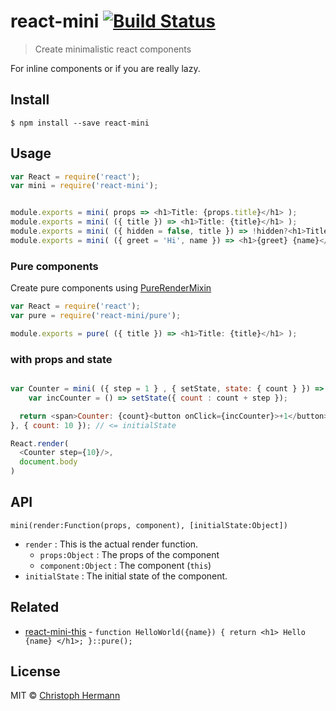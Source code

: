 # react-mini [![Build Status](https://travis-ci.org/stoeffel/react-mini.svg?branch=master)](https://travis-ci.org/stoeffel/react-mini)

> Create minimalistic react components

For inline components or if you are really lazy.

## Install

```
$ npm install --save react-mini
```


## Usage

```js
var React = require('react');
var mini = require('react-mini');


module.exports = mini( props => <h1>Title: {props.title}</h1> );
module.exports = mini( ({ title }) => <h1>Title: {title}</h1> );
module.exports = mini( ({ hidden = false, title }) => !hidden?<h1>Title: {title}</h1>:null );
module.exports = mini( ({ greet = 'Hi', name }) => <h1>{greet} {name}</h1> );
```

### Pure components

Create pure components using [PureRenderMixin](https://facebook.github.io/react/docs/pure-render-mixin.html)

```js
var React = require('react');
var pure = require('react-mini/pure');

module.exports = pure( ({ title }) => <h1>Title: {title}</h1> );
```

### with props and state

```js

var Counter = mini( ({ step = 1 } , { setState, state: { count } }) => { 
	var incCounter = () => setState({ count : count + step });

  return <span>Counter: {count}<button onClick={incCounter}>+1</button></span> 
}, { count: 10 }); // <= initialState

React.render(
  <Counter step={10}/>,
  document.body
)
```

## API

`mini(render:Function(props, component), [initialState:Object])`

* `render` : This is the actual render function.
  * `props:Object` : The props of the component
  * `component:Object` : The component (`this`)
* `initialState` : The initial state of the component.

## Related

* [react-mini-this][rmt] - `function HelloWorld({name}) { return <h1> Hello {name} </h1>; }::pure();`

## License

MIT © [Christoph Hermann](http://stoeffel.github.io)

[rmt]: https://github.com/stoeffel/react-mini-this
